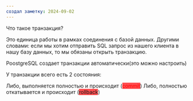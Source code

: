 ```yaml
---
создал заметку: 2024-09-02
---
```

Что такое транзакция? 


Это единица работы в рамках соединения с базой данных.
Другими словами: если мы хотим отправить SQL запрос из нашего клиента в нашу базу данных, то мы обязаны открыть транзакцию.

PoostgreSQL создает транзакции автоматически(это можно настроить)

У транзакции всего есть 2 состояния: 

Либо, выполняется полностью и происходит (<font color="#ff0000"><span style="background:#ff4d4f">commit</span></font>)
Либо, полностью откатывается и происходит (<span style="background:#ff4d4f">rollback</span>)

